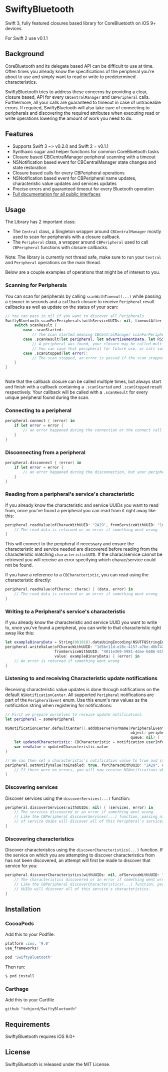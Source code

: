 # SwiftyBluetooth
Swift 3, fully featured closures based library for CoreBluetooth on iOS 9+ devices. 

For Swift 2 use v0.1.1

## Background 
CoreBluetooth and its delegate based API can be difficult to use at time. Often times you already know the specifications of the peripheral you're about to use and simply want to read or write to predetermined characteristics.  

SwiftyBluetooth tries to address these concerns by providing a clear, closure based, API for every `CBCentralManager` and `CBPeripheral` calls. Furthermore, all your calls are guaranteed to timeout in case of untraceable errors. If required, SwiftyBluetooth will also take care of connecting to peripherals and discovering the required attributes when executing read or write operations lowering the amount of work you need to do. 

## Features
- Supports Swift 3 ~> v0.2.0 and Swift 2 = v0.1.1
- Synthaxic sugar and helper functions for common CoreBluetooth tasks 
- Closure based CBCentralManager peripheral scanning with a timeout
- NSNotification based event for CBCentralManager state changes and state restoration  
- Closure based calls for every CBPeripheral operations
- NSNotification based event for CBPeripheral name updates, characteristic value updates and services updates
- Precise errors and guaranteed timeout for every Bluetooth operation
- [Full documentation for all public interfaces](http://cocoadocs.org/docsets/SwiftyBluetooth/)

## Usage
The Library has 2 important class:  

- The `Central` class, a Singleton wrapper around `CBCentralManager` mostly used to scan for peripherals with a closure callback. 
- The `Peripheral` class, a wrapper around `CBPeripheral` used to call `CBPeripheral` functions with closure callbacks. 

Note: The library is currently not thread safe, make sure to run your `Central` and `Peripheral` operations on the main thread. 

Below are a couple examples of operations that might be of interest to you.

### Scanning for Peripherals
You can scan for peripherals by calling `scanWithTimeout(...)` while passing a `timeout` in seconds and a `callback` closure to receive `Peripheral` result callbacks as well as update on the status of your scan:
```swift
// You can pass in nil if you want to discover all Peripherals
SwiftyBluetooth.scanForPeripherals(withServiceUUIDs: nil, timeoutAfter: 15) { scanResult in
    switch scanResult {
        case .scanStarted:
            // The scan started meaning CBCentralManager scanForPeripherals(...) was called 
        case .scanResult(let peripheral, let advertisementData, let RSSI):
            // A peripheral was found, your closure may be called multiple time with a .ScanResult enum case.
            // You can save that peripheral for future use, or call some of its functions directly in this closure.
        case .scanStopped(let error):
            // The scan stopped, an error is passed if the scan stopped unexpectedly
    }
}
        
```
Note that the callback closure can be called multiple times, but always start and finish with a callback containing a `.scanStarted` and `.scanStopped` result respectively. Your callback will be called with a `.scanResult` for every unique peripheral found during the scan.  

### Connecting to a peripheral
```swift
peripheral.connect { (error) in 
    if let error = error {
        // an error happened during the connection or the connect call timed out
    }
}
```
### Disconnecting from a peripheral
```swift
peripheral.disconnect { (error) in 
    if let error = error {
        // an error happened during the disconnection, but your peripheral is guaranteed to be disconnected 
    }
}
```
### Reading from a peripheral's service's characteristic
If you already know the characteristic and service UUIDs you want to read from, once you've found a peripheral you can read from it right away like this: 

```swift
peripheral.readValue(ofCharacWithUUID: "2A29", fromServiceWithUUID: "180A") { (data, error) in
    // The read data is returned or an error if something went wrong
}
```
This will connect to the peripheral if necessary and ensure the characteristic and service needed are discovered before reading from the characteristic matching `characteristicUUID`. If the charac/service cannot be retrieved you will receive an error specifying which charac/service could not be found.

If you have a reference to a `CBCharacteristic`, you can read using the characteristic directly:
```swift
peripheral.readValue(ofCharac: charac) { (data, error) in
    // The read data is returned or an error if something went wrong
}
```
### Writing to a Peripheral's service's characteristic
If you already know the characteristic and service UUID you want to write to, once you've found a peripheral, you can write to that characteristic right away like this: 
```swift
let exampleBinaryData = String(0b1010).dataUsingEncoding(NSUTF8StringEncoding)!
peripheral.writeValue(ofCharacWithUUID: "1d5bc11d-e28c-4157-a7be-d8b742a013d8", 
                      fromServiceWithUUID: "4011e369-5981-4dae-b686-619dc656c7ba", 
                      value: exampleBinaryData) { (error) in
    // An error is returned if something went wrong
}
```
### Listening to and receiving Characteristic update notifications
Receiving characteristic value updates is done through notifications on the default `NSNotificationCenter`. All supported `Peripheral` notifications are part of the `PeripheralEvent` enum. Use this enum's raw values as the notification string when registering for notifications:
```swift
// First we prepare ourselves to receive update notifications 
let peripheral = somePeripheral

NSNotificationCenter.defaultCenter().addObserverForName(PeripheralEvent.characteristicValueUpdate.rawValue, 
                                                        object: peripheral, 
                                                        queue: nil) { (notification) in
    let updatedCharacteristic: CBCharacteristic = notification.userInfo["characteristic"]!
    var newValue = updatedCharacteristic.value 
}

// We can then set a characteristic's notification value to true and start receiving updates to that characteristic
peripheral.setNotifyValue(toEnabled: true, forCharacWithUUID: "2A29", ofServiceWithUUID: "180A") { (isNotifying, error) in
    // If there were no errors, you will now receive NSNotifications when that characteristic value gets updated.
}
```
### Discovering services 
Discover services using the `discoverServices(...)` function:
```swift
peripheral.discoverServices(withUUIDs: nil) { (services, error) in
    // The services discovered or an error if something went wrong.
    // Like the CBPeripheral discoverServices(...) function, passing nil instead of an array
    // of service UUIDs will discover all of this Peripheral's services.
}
```
### Discovering characteristics
Discover characteristics using the `discoverCharacteristics(...)` function. If the service on which you are attempting to discover characteristics from has not been discovered, an attempt will first be made to discover that service for you:
```swift
peripheral.discoverCharacteristics(withUUIDs: nil, ofServiceWithUUID: "180A") { (characteristics, error) in
    // The characteristics discovered or an error if something went wrong.
    // Like the CBPeripheral discoverCharacteristics(...) function, passing nil instead of an array of service 
    // UUIDs will discover all of this service's characteristics.
}
```
## Installation


### CocoaPods
Add this to your Podfile:

```ruby
platform :ios, '9.0'
use_frameworks!

pod 'SwiftyBluetooth'
```

Then run:

```bash
$ pod install
```
### Carthage

Add this to your Cartfile 

```ogdl
github "tehjord/SwiftyBluetooth"
```

## Requirements
SwiftyBluetooth requires iOS 9.0+

## License
SwiftyBluetooth is released under the MIT License.
